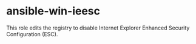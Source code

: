 # ansible-win-ieesc
This role edits the registry to disable Internet Explorer Enhanced Security Configuration (ESC).

